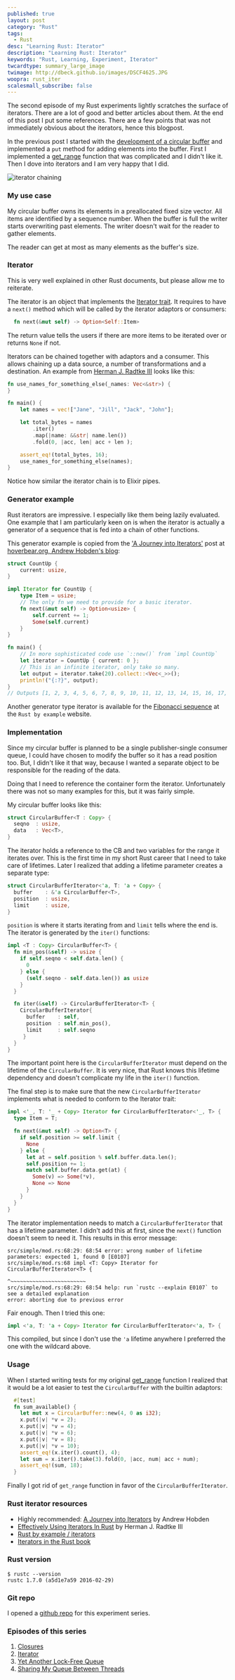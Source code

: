 ```yaml
---
published: true
layout: post
category: "Rust"
tags:
  - Rust
desc: "Learning Rust: Iterator"
description: "Learning Rust: Iterator"
keywords: "Rust, Learning, Experiment, Iterator"
twcardtype: summary_large_image
twimage: http://dbeck.github.io/images/DSCF4625.JPG
woopra: rust_iter
scalesmall_subscribe: false
---
```


The second episode of my Rust experiments lightly scratches the surface of iterators. There are a lot of good and better articles about them. At the end of this post I put some references. There are a few points that was not immediately obvious about the iterators, hence this blogpost.

In the previous post I started with the [development of a circular buffer](/Learning-Rust-Closures/) and implemented a `put` method for adding elements into the buffer. First I implemented a [get_range](https://github.com/dbeck/rust_playground/blob/iter.0/src/simple/mod.rs#L83) function that was complicated and I didn't like it. Then I dove into iterators and I am very happy that I did.

![iterator chaining](/images/DSCF4625.JPG)

### My use case

My circular buffer owns its elements in a preallocated fixed size vector. All items are identified by a sequence number. When the buffer is full the writer starts overwriting past elements. The writer doesn't wait for the reader to gather elements.

The reader can get at most as many elements as the buffer's size.

### Iterator

This is very well explained in other Rust documents, but please allow me to reiterate.

The iterator is an object that implements the [Iterator trait](https://doc.rust-lang.org/std/iter/trait.Iterator.html). It requires to have a `next()` method which will be called by the iterator adaptors or consumers:

```rust
  fn next(&mut self) -> Option<Self::Item>
```

The return value tells the users if there are more items to be iterated over or returns `None` if not.

Iterators can be chained together with adaptors and a consumer. This allows chaining up a data source, a number of transformations and a destination. An example from [Herman J. Radtke III](http://hermanradtke.com/2015/06/22/effectively-using-iterators-in-rust.html) looks like this:

```rust
fn use_names_for_something_else(_names: Vec<&str>) {
}

fn main() {
    let names = vec!["Jane", "Jill", "Jack", "John"];

    let total_bytes = names
        .iter()
        .map(|name: &&str| name.len())
        .fold(0, |acc, len| acc + len );

    assert_eq!(total_bytes, 16);
    use_names_for_something_else(names);
}
```

Notice how similar the iterator chain is to Elixir pipes.

### Generator example

Rust iterators are impressive. I especially like them being lazily evaluated. One example that I am particularly keen on is when the iterator is actually a generator of a sequence that is fed into a chain of other functions.

This generator example is copied from the ['A Journey into Iterators'](http://hoverbear.org/2015/05/02/a-journey-into-iterators/) post at [hoverbear.org, Andrew Hobden's blog](http://hoverbear.org):

```rust
struct CountUp {
    current: usize,
}

impl Iterator for CountUp {
    type Item = usize;
    // The only fn we need to provide for a basic iterator.
    fn next(&mut self) -> Option<usize> {
        self.current += 1;
        Some(self.current)
    }
}

fn main() {
    // In more sophisticated code use `::new()` from `impl CountUp`
    let iterator = CountUp { current: 0 };
    // This is an infinite iterator, only take so many.
    let output = iterator.take(20).collect::<Vec<_>>();
    println!("{:?}", output);
}
// Outputs [1, 2, 3, 4, 5, 6, 7, 8, 9, 10, 11, 12, 13, 14, 15, 16, 17, 18, 19, 20]
```

Another generator type iterator is available for the [Fibonacci sequence](http://rustbyexample.com/trait/iter.html) at the `Rust by example` website.

### Implementation

Since my circular buffer is planned to be a single publisher-single consumer queue, I could have chosen to modify the buffer so it has a read position too. But, I didn't like it that way, because I wanted a separate object to be responsible for the reading of the data.

Doing that I need to reference the container form the iterator. Unfortunately there was not so many examples for this, but it was fairly simple.

My circular buffer looks like this:

```rust
struct CircularBuffer<T : Copy> {
  seqno  : usize,
  data   : Vec<T>,
}
```

The iterator holds a reference to the CB and two variables for the range it iterates over. This is the first time in my short Rust career that I need to take care of lifetimes. Later I realized that adding a lifetime parameter creates a separate type:

```rust
struct CircularBufferIterator<'a, T: 'a + Copy> {
  buffer    : &'a CircularBuffer<T>,
  position  : usize,
  limit     : usize,
}
```

`position` is where it starts iterating from and `limit` tells where the end is. The iterator is generated by the `iter()` functions:

```rust
impl <T : Copy> CircularBuffer<T> {
  fn min_pos(&self) -> usize {
    if self.seqno < self.data.len() {
      0
    } else {
      (self.seqno - self.data.len()) as usize
    }
  }

  fn iter(&self) -> CircularBufferIterator<T> {
    CircularBufferIterator{
      buffer    : self,
      position  : self.min_pos(),
      limit     : self.seqno
     }
  }
}
```

The important point here is the `CircularBufferIterator` must depend on the lifetime of the `CircularBuffer`. It is very nice, that Rust knows this lifetime dependency and doesn't complicate my life in the `iter()` function.

The final step is to make sure that the new `CircularBufferIterator` implements what is needed to conform to the Iterator trait:

```rust
impl <'_, T: '_ + Copy> Iterator for CircularBufferIterator<'_, T> {
  type Item = T;

  fn next(&mut self) -> Option<T> {
    if self.position >= self.limit {
      None
    } else {
      let at = self.position % self.buffer.data.len();
      self.position += 1;
      match self.buffer.data.get(at) {
        Some(v) => Some(*v),
        None => None
      }
    }
  }
}
```

The iterator implementation needs to match a `CircularBufferIterator` that has a lifetime parameter. I didn't add this at first, since the `next()` function doesn't seem to need it. This results in this error message:

```
src/simple/mod.rs:68:29: 68:54 error: wrong number of lifetime parameters: expected 1, found 0 [E0107]
src/simple/mod.rs:68 impl <T: Copy> Iterator for CircularBufferIterator<T> {
                                                 ^~~~~~~~~~~~~~~~~~~~~~~~~
src/simple/mod.rs:68:29: 68:54 help: run `rustc --explain E0107` to see a detailed explanation
error: aborting due to previous error
```

Fair enough. Then I tried this one:

```rust
impl <'a, T: 'a + Copy> Iterator for CircularBufferIterator<'a, T> {
```

This compiled, but since I don't use the `'a` lifetime anywhere I preferred the one with the wildcard above.

### Usage

When I started writing tests for my original [get_range](https://github.com/dbeck/rust_playground/blob/iter.0/src/simple/mod.rs#L83) function I realized that it would be a lot easier to test the `CircularBuffer` with the builtin adaptors:

```rust
  #[test]
  fn sum_available() {
    let mut x = CircularBuffer::new(4, 0 as i32);
    x.put(|v| *v = 2);
    x.put(|v| *v = 4);
    x.put(|v| *v = 6);
    x.put(|v| *v = 8);
    x.put(|v| *v = 10);
    assert_eq!(x.iter().count(), 4);
    let sum = x.iter().take(3).fold(0, |acc, num| acc + num);
    assert_eq!(sum, 18);
  }
```

Finally I got rid of `get_range` function in favor of the `CircularBufferIterator`.

### Rust iterator resources

- Highly recommended: [A Journey into Iterators](http://hoverbear.org/2015/05/02/a-journey-into-iterators/) by Andrew Hobden
- [Effectively Using Iterators In Rust](http://hermanradtke.com/2015/06/22/effectively-using-iterators-in-rust.html) by Herman J. Radtke III
- [Rust by example / iterators](http://rustbyexample.com/trait/iter.html)
- [Iterators in the Rust book](https://doc.rust-lang.org/book/iterators.html)

### Rust version

```
$ rustc --version
rustc 1.7.0 (a5d1e7a59 2016-02-29)
```

### Git repo

I opened a [github repo](https://github.com/dbeck/rust_playground) for this experiment series.

### Episodes of this series

1. [Closures](/Learning-Rust-Closures/)
2. [Iterator](/Learning-Rust-Iterator/)
3. [Yet Another Lock-Free Queue](/Learning-Rust-Yet-Another-Lock-Free-Queue/)
4. [Sharing My Queue Between Threads](/Learning-Rust-Sharing-My-Queue-Between-Threads/)
